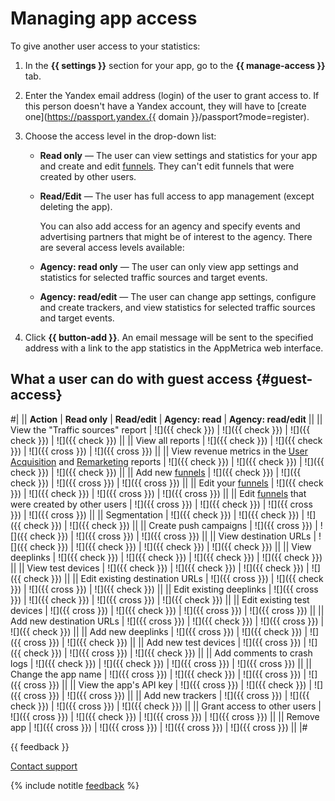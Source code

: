 # Managing app access

To give another user access to your statistics:

1. In the **{{ settings }}** section for your app, go to the **{{ manage-access }}** tab.
2. Enter the Yandex email address (login) of the user to grant access to.  If this person doesn't have a Yandex account, they will have to [create one](https://passport.yandex.{{ domain }}/passport?mode=register).
3. Choose the access level in the drop-down list:

   - **Read only** — The user can view settings and statistics for your app and create and edit [funnels](../mobile-reports/funnels-report.md). They can't edit funnels that were created by other users.

   - **Read/Edit** — The user has full access to app management (except deleting the app).

      You can also add access for an agency and specify events and advertising partners that might be of interest to the agency. There are several access levels available:

   - **Agency: read only** — The user can only view app settings and statistics for selected traffic sources and target events.

   - **Agency: read/edit** — The user can change app settings, configure and create trackers, and view statistics for selected traffic sources and target events.

4. Click **{{ button-add }}**. An email message will be sent to the specified address with a link to the app statistics in the AppMetrica web interface.

## What a user can do with guest access {#guest-access}

#|
|| **Action** | **Read only** | **Read/edit** | **Agency: read** | **Agency: read/edit** ||
|| View the "Traffic sources" report | ![]({{ check }}) | ![]({{ check }}) | ![]({{ check }}) | ![]({{ check }}) ||
|| View all reports | ![]({{ check }}) | ![]({{ check }}) | ![]({{ cross }}) | ![]({{ cross }}) ||
|| View revenue metrics in the [User Acquisition](../mobile-reports/user-acquisition-report.md) and [Remarketing](../mobile-reports/remarketing-report.md) reports | ![]({{ check }}) | ![]({{ check }}) | ![]({{ check }}) | ![]({{ check }}) ||
|| Add new [funnels](../mobile-reports/funnels-report.md) | ![]({{ check }}) | ![]({{ check }}) | ![]({{ cross }}) | ![]({{ cross }}) ||
|| Edit your [funnels](../mobile-reports/funnels-report.md) | ![]({{ check }}) | ![]({{ check }}) | ![]({{ cross }}) | ![]({{ cross }}) ||
|| Edit [funnels](../mobile-reports/funnels-report.md) that were created by other users | ![]({{ cross }}) | ![]({{ check }}) | ![]({{ cross }}) | ![]({{ cross }}) ||
|| Segmentation | ![]({{ check }}) | ![]({{ check }}) | ![]({{ check }}) | ![]({{ check }}) ||
|| Create push campaigns | ![]({{ cross }}) | ![]({{ check }}) | ![]({{ cross }}) | ![]({{ cross }}) ||
|| View destination URLs | ![]({{ check }}) | ![]({{ check }}) | ![]({{ check }}) | ![]({{ check }}) ||
|| View deeplinks | ![]({{ check }}) | ![]({{ check }}) | ![]({{ check }}) | ![]({{ check }}) ||
|| View test devices | ![]({{ check }}) | ![]({{ check }}) | ![]({{ check }}) | ![]({{ check }}) ||
|| Edit existing destination URLs | ![]({{ cross }}) | ![]({{ check }}) | ![]({{ cross }}) | ![]({{ check }}) ||
|| Edit existing deeplinks | ![]({{ cross }}) | ![]({{ check }}) | ![]({{ cross }}) | ![]({{ check }}) ||
|| Edit existing test devices | ![]({{ cross }}) | ![]({{ check }}) | ![]({{ cross }}) | ![]({{ cross }}) ||
|| Add new destination URLs | ![]({{ cross }}) | ![]({{ check }}) | ![]({{ cross }}) | ![]({{ check }}) ||
|| Add new deeplinks | ![]({{ cross }}) | ![]({{ check }}) | ![]({{ cross }}) | ![]({{ check }}) ||
|| Add new test devices | ![]({{ cross }}) | ![]({{ check }}) | ![]({{ cross }}) | ![]({{ check }}) ||
|| Add comments to crash logs | ![]({{ check }}) | ![]({{ check }}) | ![]({{ cross }}) | ![]({{ cross }}) ||
|| Change the app name | ![]({{ cross }}) | ![]({{ check }}) | ![]({{ cross }}) | ![]({{ cross }}) ||
|| View the app's API key | ![]({{ cross }}) | ![]({{ check }}) | ![]({{ cross }}) | ![]({{ cross }}) ||
|| Add new trackers | ![]({{ cross }}) | ![]({{ check }}) | ![]({{ cross }}) | ![]({{ check }}) ||
|| Grant access to other users | ![]({{ cross }}) | ![]({{ check }}) | ![]({{ cross }}) | ![]({{ cross }}) ||
|| Remove app | ![]({{ cross }}) | ![]({{ cross }}) | ![]({{ cross }}) | ![]({{ cross }}) ||
|#

{{ feedback }}

<a href="../troubleshooting/feedback-new">
  <span class="button">Contact support</span>
</a>

{% include notitle [feedback](../_includes/feedback-button.md) %}
